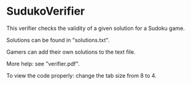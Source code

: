 # SudukoVerifier

This verifier checks the validity of a given solution for a Sudoku game.

Solutions can be found in "solutions.txt".

Gamers can add their own solutions to the text file.

More help: see "verifier.pdf".

To view the code properly: change the tab size from 8 to 4.
